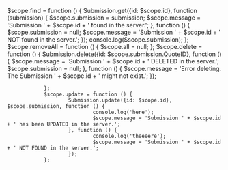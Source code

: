  $scope.find = function () {
                        Submission.get({id: $scope.id}, function (submission) {
                                $scope.submission = submission;
                                $scope.message = 'Submission ' + $scope.id + ' found in the server.';
                        }, function () {
                                $scope.submission = null;
                                $scope.message = 'Submission ' + $scope.id + ' NOT found in the server.';
                        });
                        console.log($scope.submission);
                };
                $scope.removeAll = function () {
                        $scope.all = null;
                };
                $scope.delete = function () {
                        Submission.delete({id: $scope.submission.QuoteID}, function () {
                                $scope.message = 'Submission ' + $scope.id + ' DELETED in the server.';
                                $scope.submission = null;
                        },
                                function () {
                                        $scope.message = 'Error deleting. The Submission ' + $scope.id + ' might not exist.';
                                });

                };
                $scope.update = function () {
                        Submission.update({id: $scope.id}, $scope.submission, function () {
                                console.log('here');
                                $scope.message = 'Submission ' + $scope.id + ' has been UPDATED in the server.';
                        }, function () {
                                console.log('theeeere');
                                $scope.message = 'Submission ' + $scope.id + ' NOT FOUND in the server.';
                        });
                };